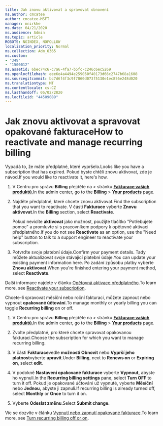```yaml
---
title: Jak znovu aktivovat a spravovat obnovení
ms.author: cmcatee
author: cmcatee-MSFT
manager: mnirkhe
ms.date: 04/21/2020
ms.audience: Admin
ms.topic: article
ROBOTS: NOINDEX, NOFOLLOW
localization_priority: Normal
ms.collection: Adm_O365
ms.custom:
- "349"
- "1500012"
ms.assetid: 6bec74c6-c7a6-4fa7-b5fc-c246c6ec5269
ms.openlocfilehash: eee6e4a4494e259050f40173d66c2747b68a1608
ms.sourcegitcommit: bc7d6f4f3c9f7060d073f5130e1ec856e248d020
ms.translationtype: MT
ms.contentlocale: cs-CZ
ms.lasthandoff: 06/02/2020
ms.locfileid: "44509089"
---
```

# <a name="how-to-reactivate-and-manage-recurring-billing"></a><span data-ttu-id="a1f00-102">Jak znovu aktivovat a spravovat opakované fakturace</span><span class="sxs-lookup"><span data-stu-id="a1f00-102">How to reactivate and manage recurring billing</span></span>

<span data-ttu-id="a1f00-103">Vypadá to, že máte předplatné, které vypršelo.</span><span class="sxs-lookup"><span data-stu-id="a1f00-103">Looks like you have a subscription that has expired.</span></span> <span data-ttu-id="a1f00-104">Pokud byste chtěli znovu aktivovat, zde je návod.</span><span class="sxs-lookup"><span data-stu-id="a1f00-104">If you would like to reactivate it, here's how.</span></span>
  
1. <span data-ttu-id="a1f00-105">V Centru pro správu **Billing** přejděte na \> stránku **[Fakturace vašich produktů.](https://go.microsoft.com/fwlink/p/?linkid=842054)**</span><span class="sxs-lookup"><span data-stu-id="a1f00-105">In the admin center, go to the **Billing** \> **[Your products](https://go.microsoft.com/fwlink/p/?linkid=842054)** page.</span></span>

2. <span data-ttu-id="a1f00-106">Najděte předplatné, které chcete znovu aktivovat.</span><span class="sxs-lookup"><span data-stu-id="a1f00-106">Find the subscription that you want to reactivate.</span></span> <span data-ttu-id="a1f00-107">V části **Fakturace** vyberte **Znovu aktivovat**.</span><span class="sxs-lookup"><span data-stu-id="a1f00-107">In the **Billing** section, select  **Reactivate**.</span></span>

    <span data-ttu-id="a1f00-108">Pokud nevidíte **aktivovat** jako možnost, použijte tlačítko "Potřebujete pomoc" a promluvte si s pracovníkem podpory k opětovné aktivaci předplatného.</span><span class="sxs-lookup"><span data-stu-id="a1f00-108">If you do not see **Reactivate** as an option, use the "Need help" button to talk to a support engineer to reactivate your subscription.</span></span>

3. <span data-ttu-id="a1f00-109">Potvrďte svoje platební údaje.</span><span class="sxs-lookup"><span data-stu-id="a1f00-109">Confirm your payment details.</span></span> <span data-ttu-id="a1f00-110">Tady můžete aktualizovat svoje stávající platební údaje.</span><span class="sxs-lookup"><span data-stu-id="a1f00-110">You can update your existing payment information here.</span></span> <span data-ttu-id="a1f00-111">Po zadání způsobu platby vyberte **Znovu aktivovat**.</span><span class="sxs-lookup"><span data-stu-id="a1f00-111">When you're finished entering your payment method, select **Reactivate**.</span></span>

<span data-ttu-id="a1f00-112">Další informace najdete v článku [Opětovná aktivace předplatného](https://docs.microsoft.com/microsoft-365/commerce/subscriptions-and-billing/reactivate-your-subscription).</span><span class="sxs-lookup"><span data-stu-id="a1f00-112">To learn more, see [Reactivate your subscription](https://docs.microsoft.com/microsoft-365/commerce/subscriptions-and-billing/reactivate-your-subscription).</span></span> 

<span data-ttu-id="a1f00-113">Chcete-li spravovat měsíční nebo roční fakturaci, můžete zapnout nebo vypnout **opakované účtování.**</span><span class="sxs-lookup"><span data-stu-id="a1f00-113">To manage monthly or yearly billing you can toggle **Recurring billing** on or off.</span></span>
  
1. <span data-ttu-id="a1f00-114">V Centru pro správu **Billing** přejděte na \> stránku **[Fakturace vašich produktů.](https://go.microsoft.com/fwlink/p/?linkid=842054)**</span><span class="sxs-lookup"><span data-stu-id="a1f00-114">In the admin center, go to the **Billing** \> **[Your products](https://go.microsoft.com/fwlink/p/?linkid=842054)** page.</span></span>

2. <span data-ttu-id="a1f00-115">Zvolte předplatné, pro které chcete spravovat opakovanou fakturaci.</span><span class="sxs-lookup"><span data-stu-id="a1f00-115">Choose the subscription for which you want to manage recurring billing.</span></span>

3. <span data-ttu-id="a1f00-116">V části **Fakturace**vedle **možnosti Obnovit** nebo **Vyprší jeho platnost**vyberte **upravit**.</span><span class="sxs-lookup"><span data-stu-id="a1f00-116">Under **Billing**, next to **Renews on** or **Expiring on**, select **edit**.</span></span>

4. <span data-ttu-id="a1f00-117">V podokně **Nastavení opakované fakturace** vyberte **Vypnout,** abyste ho vypnuli.</span><span class="sxs-lookup"><span data-stu-id="a1f00-117">In the **Recurring billing settings** pane, select **Turn OFF** to turn it off.</span></span> <span data-ttu-id="a1f00-118">Pokud je opakované účtování už vypnuté, vyberte **Měsíční** nebo **Jednou,** abyste ji zapnuli.</span><span class="sxs-lookup"><span data-stu-id="a1f00-118">If recurring billing is already turned off, select **Monthly** or **Once** to turn it on.</span></span>

5. <span data-ttu-id="a1f00-119">Vyberte **Odeslat změnu**.</span><span class="sxs-lookup"><span data-stu-id="a1f00-119">Select **Submit change**.</span></span>

<span data-ttu-id="a1f00-120">Víc se dozvíte v článku [Vypnutí nebo zapnutí opakované fakturace](https://docs.microsoft.com/microsoft-365/commerce/subscriptions/renew-your-subscription#turn-recurring-billing-off-or-on).</span><span class="sxs-lookup"><span data-stu-id="a1f00-120">To learn more, see [Turn recurring billing off or on](https://docs.microsoft.com/microsoft-365/commerce/subscriptions/renew-your-subscription#turn-recurring-billing-off-or-on).</span></span>